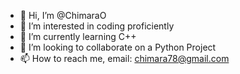 - 👋 Hi, I’m @ChimaraO
- 👀 I’m interested in coding proficiently
- 🌱 I’m currently learning C++
- 💞️ I’m looking to collaborate on a Python Project
- 📫 How to reach me, email: chimara78@gmail.com
